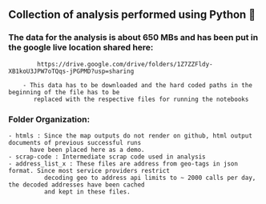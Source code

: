 
## Collection of analysis performed using Python :snake:

### The data for the analysis is about 650 MBs and has been put in the google live location shared here:
            https://drive.google.com/drive/folders/1Z7ZZFldy-XB1koU3JPW7oTQqs-jPGPMD?usp=sharing 
	    											 
	    - This data has to be downloaded and the hard coded paths in the beginning of the file has to be
	       replaced with the respective files for running the notebooks	    		

### Folder Organization:
   	  
	- htmls : Since the map outputs do not render on github, html output documents of previous successful runs  
	      have been placed here as a demo.  
	- scrap-code : Intermediate scrap code used in analysis 
	- address_list_x : These files are address from geo-tags in json format. Since most service providers restrict
	   		  decoding geo to address api limits to ~ 2000 calls per day, the decoded addresses have been cached 
			  and kept in these files.
			      
